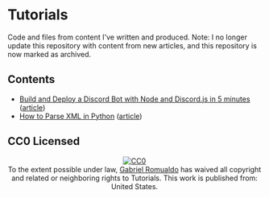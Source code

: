 # Tutorials

Code and files from content I've written and produced. Note: I no longer update this repository with content from new articles, and this repository is now marked as archived.

## Contents

 - [Build and Deploy a Discord Bot with Node and Discord.js in 5 minutes](https://github.com/xtrp/tutorials/tree/master/discord-solver-bot) ([article](https://xtrp.io/blog/2020/07/31/build-and-deploy-a-discord-bot-with-node-and-discordjs-in-5-minutes/))
 - [How to Parse XML in Python](https://github.com/xtrp/tutorials/blob/master/parse-xml-python/main.py) ([article](https://xtrp.io/blog/2020/08/08/how-to-parse-xml-in-python/))

## CC0 Licensed

<p xmlns:dct="http://purl.org/dc/terms/" xmlns:vcard="http://www.w3.org/2001/vcard-rdf/3.0#" width="100%" align="center">
  <a rel="license"
     href="http://creativecommons.org/publicdomain/zero/1.0/">
    <img src="https://licensebuttons.net/p/zero/1.0/88x31.png" style="border-style: none;" alt="CC0" />
  </a>
  <br />
  To the extent possible under law,
  <a rel="dct:publisher"
     href="https://xtrp.io/">
    <span property="dct:title">Gabriel Romualdo</span></a>
  has waived all copyright and related or neighboring rights to
  <span property="dct:title">Tutorials</span>.
This work is published from:
<span property="vcard:Country" datatype="dct:ISO3166"
      content="US" about="https://xtrp.io/">
  United States</span>.
</p>
